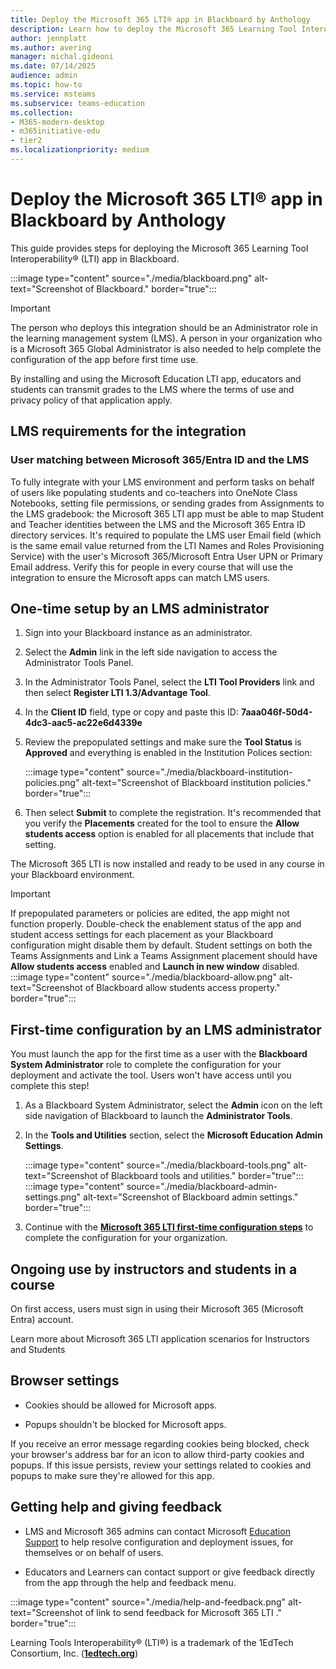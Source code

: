 ```yaml
---
title: Deploy the Microsoft 365 LTI® app in Blackboard by Anthology
description: Learn how to deploy the Microsoft 365 Learning Tool Interoperability (LTI) app in Blackboard by Anthology.
author: jennplatt
ms.author: avering
manager: michal.gideoni
ms.date: 07/14/2025
audience: admin
ms.topic: how-to
ms.service: msteams
ms.subservice: teams-education
ms.collection: 
- M365-modern-desktop
- m365initiative-edu
- tier2
ms.localizationpriority: medium
---
```

# Deploy the Microsoft 365 LTI® app in Blackboard by Anthology

This guide provides steps for deploying the Microsoft 365 Learning Tool Interoperability® (LTI) app in Blackboard.

  :::image type="content" source="./media/blackboard.png" alt-text="Screenshot of Blackboard." border="true":::

> [!IMPORTANT]
> The person who deploys this integration should be an Administrator role in the learning management system (LMS). A person in your organization who is a Microsoft 365 Global Administrator is also needed to help complete the configuration of the app before first time use.
>
> By installing and using the Microsoft Education LTI app, educators and students can transmit grades to the LMS where the terms of use and privacy policy of that application apply.

## LMS requirements for the integration

### User matching between Microsoft 365/Entra ID and the LMS

To fully integrate with your LMS environment and perform tasks on behalf of users like populating students and co-teachers into OneNote Class Notebooks, setting file permissions, or sending grades from Assignments to the LMS gradebook: the Microsoft 365 LTI app must be able to map Student and Teacher identities between the LMS and the Microsoft 365 Entra ID directory services. It's required to populate the LMS user Email field (which is the same email value returned from the LTI Names and Roles Provisioning Service) with the user's Microsoft 365/Microsoft Entra User UPN or Primary Email address. Verify this for people in every course that will use the integration to ensure the Microsoft apps can match LMS users.

## One-time setup by an LMS administrator

1. Sign into your Blackboard instance as an administrator.

1. Select the **Admin** link in the left side navigation to access the Administrator Tools Panel.

1. In the Administrator Tools Panel, select the **LTI Tool Providers** link and then select **Register LTI 1.3/Advantage Tool**.

1. In the **Client ID** field, type or copy and paste this ID: **7aaa046f-50d4-4dc3-aac5-ac22e6d4339e**

1. Review the prepopulated settings and make sure the **Tool Status** is **Approved** and everything is enabled in the Institution Polices section:

    :::image type="content" source="./media/blackboard-institution-policies.png" alt-text="Screenshot of Blackboard institution policies." border="true":::

1. Then select **Submit** to complete the registration. It's recommended that you verify the **Placements** created for the tool to ensure the **Allow students access** option is enabled for all placements that include that setting.

The Microsoft 365 LTI is now installed and ready to be used in any course in your Blackboard environment.

> [!IMPORTANT]
> If prepopulated parameters or policies are edited, the app might not function properly. Double-check the enablement status of the app and student access settings for each placement as your Blackboard configuration might disable them by default. Student settings on both the Teams Assignments and Link a Teams Assignment placement should have **Allow students access** enabled and **Launch in new window** disabled.
> :::image type="content" source="./media/blackboard-allow.png" alt-text="Screenshot of Blackboard allow students access property." border="true":::

## First-time configuration by an LMS administrator

You must launch the app for the first time as a user with the **Blackboard System Administrator** role to complete the configuration for your deployment and activate the tool. Users won't have access until you complete this step!

1. As a Blackboard System Administrator, select the **Admin** icon on the left side navigation of Blackboard to launch the **Administrator Tools**.

1. In the **Tools and Utilities** section, select the **Microsoft Education Admin Settings**.

    :::image type="content" source="./media/blackboard-tools.png" alt-text="Screenshot of Blackboard tools and utilities." border="true":::
    :::image type="content" source="./media/blackboard-admin-settings.png" alt-text="Screenshot of Blackboard admin settings." border="true":::

1. Continue with the [**Microsoft 365 LTI first-time configuration steps**](microsoft-365-lti-first-time-configuration.md) to complete the configuration for your organization.

## Ongoing use by instructors and students in a course

On first access, users must sign in using their Microsoft 365 (Microsoft Entra) account.

Learn more about Microsoft 365 LTI application scenarios for Instructors and Students
<!-- -->

## Browser settings

- Cookies should be allowed for Microsoft apps.

- Popups shouldn't be blocked for Microsoft apps.

If you receive an error message regarding cookies being blocked, check your browser's address bar for an icon to allow third-party cookies and popups. If this issue persists, review your settings related to cookies and popups to make sure they're allowed for this app.

## Getting help and giving feedback

- LMS and Microsoft 365 admins can contact Microsoft [Education Support](https://aka.ms/edusupport) to help resolve configuration and deployment issues, for themselves or on behalf of users.

- Educators and Learners can contact support or give feedback directly from the app through the help and feedback menu.

:::image type="content" source="./media/help-and-feedback.png" alt-text="Screenshot of link to send feedback for Microsoft 365 LTI ." border="true":::

Learning Tools Interoperability® (LTI®) is a trademark of the 1EdTech Consortium, Inc. (**[**1edtech.org**](https://1edtech.org)**)
